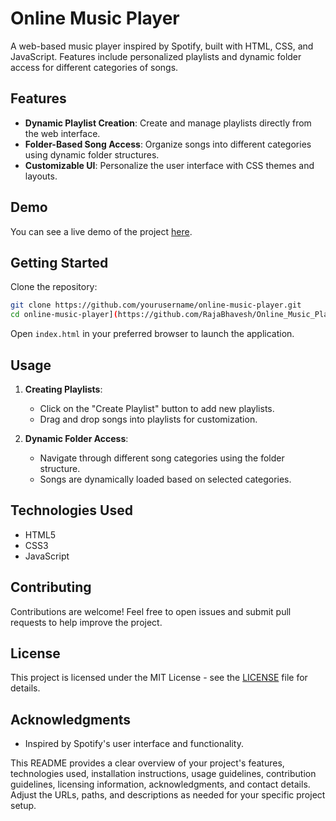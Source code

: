 
# Online Music Player

A web-based music player inspired by Spotify, built with HTML, CSS, and JavaScript. Features include personalized playlists and dynamic folder access for different categories of songs.

## Features

- **Dynamic Playlist Creation**: Create and manage playlists directly from the web interface.
- **Folder-Based Song Access**: Organize songs into different categories using dynamic folder structures.
- **Customizable UI**: Personalize the user interface with CSS themes and layouts.

## Demo

You can see a live demo of the project [here](https://trialsite.freewebhostmost.com/).

## Getting Started

Clone the repository:

```bash
git clone https://github.com/yourusername/online-music-player.git
cd online-music-player](https://github.com/RajaBhavesh/Online_Music_Player/tree/main)
```

Open `index.html` in your preferred browser to launch the application.

## Usage

1. **Creating Playlists**:
   - Click on the "Create Playlist" button to add new playlists.
   - Drag and drop songs into playlists for customization.

2. **Dynamic Folder Access**:
   - Navigate through different song categories using the folder structure.
   - Songs are dynamically loaded based on selected categories.

## Technologies Used

- HTML5
- CSS3
- JavaScript

## Contributing

Contributions are welcome! Feel free to open issues and submit pull requests to help improve the project.

## License

This project is licensed under the MIT License - see the [LICENSE](LICENSE) file for details.

## Acknowledgments

- Inspired by Spotify's user interface and functionality.

This README provides a clear overview of your project's features, technologies used, installation instructions, usage guidelines, contribution guidelines, licensing information, acknowledgments, and contact details. Adjust the URLs, paths, and descriptions as needed for your specific project setup.
